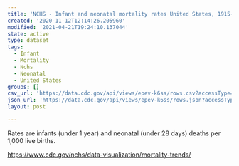 ```yaml
---
title: 'NCHS - Infant and neonatal mortality rates United States, 1915-2013'
created: '2020-11-12T12:14:26.205960'
modified: '2021-04-21T19:24:10.137044'
state: active
type: dataset
tags:
  - Infant
  - Mortality
  - Nchs
  - Neonatal
  - United States
groups: []
csv_url: 'https://data.cdc.gov/api/views/epev-k6ss/rows.csv?accessType=DOWNLOAD'
json_url: 'https://data.cdc.gov/api/views/epev-k6ss/rows.json?accessType=DOWNLOAD'
layout: post

---
```

Rates are infants (under 1 year) and neonatal (under 28 days) deaths per 1,000 live births.

https://www.cdc.gov/nchs/data-visualization/mortality-trends/
